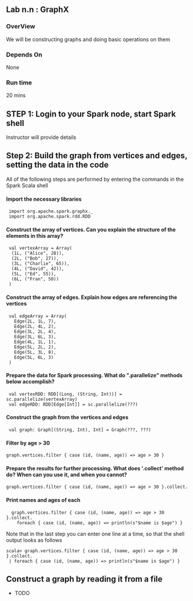 ## Lab n.n : GraphX

### OverView
We will be constructing graphs and doing basic operations on them 

### Depends On 
None

### Run time
20 mins


## STEP 1: Login to your Spark node, start Spark shell
Instructor will provide details

## Step 2: Build the graph from vertices and edges, setting the data in the code
 
All of the following steps are performed by entering the commands in the Spark Scala shell

#### Import the necessary libraries
 
     import org.apache.spark.graphx._
     import org.apache.spark.rdd.RDD
 
#### Construct the array of vertices. Can you explain the structure of the elements in this array?
 
     val vertexArray = Array(
      (1L, ("Alice", 28)),
      (2L, ("Bob", 27)),
      (3L, ("Charlie", 65)),
      (4L, ("David", 42)),
      (5L, ("Ed", 55)),
      (6L, ("Fran", 50))
     )
     
     
####  Construct the array of edges. Explain how edges are referencing the vertices
     
     val edgeArray = Array(
       Edge(2L, 1L, 7),
       Edge(2L, 4L, 2),
       Edge(3L, 2L, 4),
       Edge(3L, 6L, 3),
       Edge(4L, 1L, 1),
       Edge(5L, 2L, 2),
       Edge(5L, 3L, 8),
       Edge(5L, 6L, 3)
     )
 
#### Prepare the data for Spark processing. What do ".parallelize" methods below accomplish?
 
     val vertexRDD: RDD[(Long, (String, Int))] = sc.parallelize(vertexArray)
     val edgeRDD: RDD[Edge[Int]] = sc.parallelize(???)
 
#### Construct the graph from the vertices and edges
 
     val graph: Graph[(String, Int), Int] = Graph(???, ???)
 
#### Filter by age > 30

    graph.vertices.filter { case (id, (name, age)) => age > 30 }

#### Prepare the results for further processing. What does '.collect' method do? When can you use it, and when you cannot?
 
    graph.vertices.filter { case (id, (name, age)) => age > 30 }.collect.
      
#### Print names and ages of each
      
      graph.vertices.filter { case (id, (name, age)) => age > 30 }.collect.
        foreach { case (id, (name, age)) => println(s"$name is $age") }

Note that in the last step you can enter one line at a time, so that the shell output looks as follows

    scala> graph.vertices.filter { case (id, (name, age)) => age > 30 }.collect.
     | foreach { case (id, (name, age)) => println(s"$name is $age") }

## Construct a graph by reading it from a file

* TODO